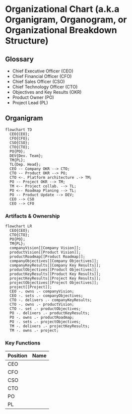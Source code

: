 # Organizational Chart (a.k.a Organigram, Organogram, or Organizational Breakdown Structure)

## Glossary

- Chief Executive Officer (CEO)
- Chief Financial Officer (CFO)
- Chief Sales Officer (CSO)
- Chief Technology Officer (CTO)
- Objectives and Key Results (OKR)
- Product Owner (PO)
- Project Lead (PL)

<!--
- Chief Analytics Officer (CAO)
- Chief Compliance Officer (CCO)
- Chief Customer Officer (CCO)
- Chief Data Officer (CDO)
- Chief Green Officer (CGO)
- Chief Human Resources Manager (CHRM)
- Chief Human Resources Officer (CHRO)
- Chief Information Officer (CIO)
- Chief Marketing Officer (CMO)
- Chief Operating Officer (COO)
- Chief Security Officer (CSO)
- Department of Human Resources (DHR)
- Enterprise Content Management (ECM)
-->

## Organigram

```mermaid
flowchart TD
  CEO{CEO};
  CFO{CFO};
  CSO{CSO};
  CTO{CTO};
  PO{PO};
  DEV{Dev. Team};
  TM{PL};
  TL{Dep. Head};
  CEO -- Company OKR --> CTO;
  CTO -- Product OKR --> PO;
  CTO <-. Platform architecture .-> TM;
  PO -- Project OKR --> TM;
  TM <-- Project collab. --> TL;
  PO <-- Roadmap Planing --> TL;
  PO -- Product Update --> DEV;
  CEO --> CSO
  CEO --> CFO
```

### Artifacts & Ownership

```mermaid
flowchart LR
  CEO{CEO};
  CTO{CTO};
  PO{PO};
  TM{PL};
  companyVision[[Company Vision]];
  productVision[[Product Vision]];
  productRoadmap[[Product Roadmap]];
  companyObjectives[[Company Objectives]];
  companyKeyResults[[Company Key Results]];
  productObjectives[[Product Objectives]];
  productKeyResults[[Product Key Results]];
  projectKeyResults[[Project Key Results]];
  projectObjectives[[Project Objectives]];
  project[[Project]];
  CEO -. owns .- companyVision;
  CEO -. sets .- companyObjectives;
  CTO -. delivers .- companyKeyResults;
  CTO -. owns .- productVision;
  CTO -. set .- productObjectives;
  PO -. delivers .- productKeyResults;
  PO -. owns .- productRoadmap;
  PO -. sets .- projectObjectives;
  TM -. delivers .- projectKeyResults;
  TM -. owns .- project;
```

### Key Functions

| Position | Name |
| -------- | ---- |
| CEO      |      |
| CFO      |      |
| CSO      |      |
| CTO      |      |
| PO       |      |
| PL       |      |
